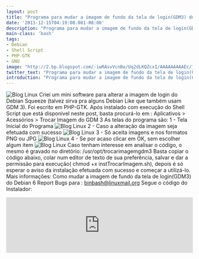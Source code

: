 ```yaml
---
layout: post
title: "Programa para mudar a imagem de fundo da tela de login(GDM3) do Debian 6"
date: '2013-12-15T04:19:00.001-08:00'
description: "Programa para mudar a imagem de fundo da tela de login(GDM3) do Debian 6"
main-class: 'bash'
tags:
- Debian
- Shell Script
- PHP-GTK
- GNU
image: "http://2.bp.blogspot.com/-iwRAsvVcnBo/Uq2dLKQZcxI/AAAAAAAAAEc/jltUnWYPw24/s72-c/trocarimagemgdm3.png"
twitter_text: "Programa para mudar a imagem de fundo da tela de login(GDM3) do Debian 6"
introduction: "Programa para mudar a imagem de fundo da tela de login(GDM3) do Debian 6"
---
```

![Blog Linux](http://2.bp.blogspot.com/-iwRAsvVcnBo/Uq2dLKQZcxI/AAAAAAAAAEc/jltUnWYPw24/s320/trocarimagemgdm3.png "Blog Linux")
Criei um mini software para alterar a imagem de login do Debian Squeeze (talvez sirva pra alguns Debian Like que também usam GDM 3). Foi escrito em PHP-GTK. Após instalado com execução do Shell Script que está disponível neste post, basta procurá-lo em :
Aplicativos > Acessórios > Trocar Imagem do GDM 3
As telas do programa são:
1 - Tela Inicial do Programa 
![Blog Linux](http://1.bp.blogspot.com/-fNoEZ1Ej1ag/Uq2btlWWgkI/AAAAAAAAAEA/Dfu1P-LWvMA/s320/1+-+Tela+Inicial+do+Programa.png "Blog Linux")
2 - Caso a alteração da imagem seja efetuada com sucesso 
![Blog Linux](http://4.bp.blogspot.com/-SmTCemF9MRw/Uq2btgqanvI/AAAAAAAAAD4/WlIazQ-63WA/s320/2+-+Caso+a+altera%C3%A7%C3%A3o+da+imagem+seja+efetuada+com+sucesso.png "Blog Linux")
3 - Só aceita imagens e nos formatos PNG ou JPG 
![Blog Linux](http://2.bp.blogspot.com/-CHf0gL8Qmz4/Uq2bt7l9oRI/AAAAAAAAAD8/yRm1zCOYnV0/s320/3+-+S%C3%B3+aceita+imagens+e+nos+formatos+PNG+ou+JPG.png "Blog Linux")
4 - Se por acaso clicar em OK, sem escolher algum item 
![Blog Linux](http://1.bp.blogspot.com/-usUnbEqTiqs/Uq2bur24HYI/AAAAAAAAAEQ/wE4LqhUADhs/s320/4+-+Se+por+acaso+clicar+em+OK,+sem+escolher+algum+item.png "Blog Linux")
Caso tenham interesse em analisar o código, o mesmo é gravado no diretório:
/usr/opt/trocarimagemgdm3
Basta copiar o código abaixo, colar num editor de texto de sua preferência, salvar e dar a permissão para execução( chmod +x instTrocarImagem.sh), depois é só esperar o aviso da instalação efetuada com sucesso e começar a utilizá-lo.
Mais informações:  Como mudar a imagem de fundo da tela de login(GDM3) do Debian 6
Report Bugs para : binbash@linuxmail.org
Segue o código do Instalador:
<iframe src="http://pastebin.com/raw/5ZzSwBus" style="border:none;width:100%;"><iframe> Versão do Código no Blog:
#!/bin/bash
# --------------------------------------
# ./instTrocarImagem
#
# Uso: ./instTrocarImagem
#
# Autor: Marcos da B. M. Oliveira , http://www.terminalroot.com.br/
# Desde: Dom 15 Dez 2013 10:07:21 BRST 
# Versão: 1
# Licença: GPL
# --------------------------------------
if [ "$USER" != "root" ]; then
 echo "Você precisa ser root.";
 echo "Abortar.";
 exit 0
fi
# baixando o programa
wget http://linuxshell.onlinewebshop.net/downloads/trocarimagemgdm3.tar
# descompactando tar -zxvf trocarimagemgdm3.tar
# criando o tema 20_debian adequado para alteração
echo "# Use a specific background
/desktop/gnome/background/picture_filename /usr/share/images/desk.png
#/desktop/gnome/background/picture_options zoom
# Theming options
/desktop/gnome/interface/gtk_theme  Darklooks
# Greeter options
/apps/gdm/simple-greeter/logo_icon_name  debian-swirl
# Play system beeps - especially the one when the greeter is ready
/desktop/gnome/sound/event_sounds  true
# Some other possible options
#/apps/gdm/simple-greeter/banner_message_enable  true
#/apps/gdm/simple-greeter/banner_message_text  Welcome
#/apps/gdm/simple-greeter/disable_restart_buttons false
#/apps/gdm/simple-greeter/disable_user_list  false
# The lower panel doesn't work with the compositor
/apps/metacity/general/compositing_manager  false
# Prevent the power management icon from showing up
/apps/gnome-power-manager/ui/icon_policy  never" > /usr/share/gdm/greeter-config/20_debian
# copiando programa para pasta opcionais
cp -Rap trocarimagemgdm3 /opt/
# criando ícone no desktop
cp /opt/trocarimagemgdm3/trocarimagemgdm3.desktop /usr/share/applications/
# dando permissão para execução
chmod +x -R /opt/trocarimagemgdm3/
# dando permissão na pasta de imagens
chmod -R 777 /usr/share/images/
echo "Programa instalado com sucesso!"
exit 0 
